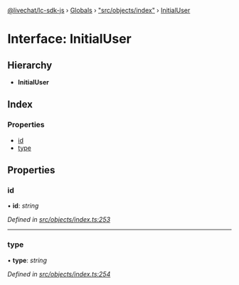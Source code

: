 [@livechat/lc-sdk-js](../README.md) › [Globals](../globals.md) › ["src/objects/index"](../modules/_src_objects_index_.md) › [InitialUser](_src_objects_index_.initialuser.md)

# Interface: InitialUser

## Hierarchy

* **InitialUser**

## Index

### Properties

* [id](_src_objects_index_.initialuser.md#id)
* [type](_src_objects_index_.initialuser.md#type)

## Properties

###  id

• **id**: *string*

*Defined in [src/objects/index.ts:253](https://github.com/livechat/lc-sdk-js/blob/9364105/src/objects/index.ts#L253)*

___

###  type

• **type**: *string*

*Defined in [src/objects/index.ts:254](https://github.com/livechat/lc-sdk-js/blob/9364105/src/objects/index.ts#L254)*
